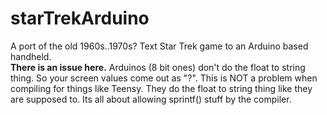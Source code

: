 # starTrekArduino
 A port of the old 1960s..1970s? Text Star Trek game to an Arduino based handheld.  
 **There is an issue here.** Arduinos (8 bit ones) don't do the float to string thing. So your screen values come out as "?". This is NOT a problem when compiling for things like Teensy. They do the float to string thing like they are supposed to. Its all about allowing sprintf() stuff by the compiler.
